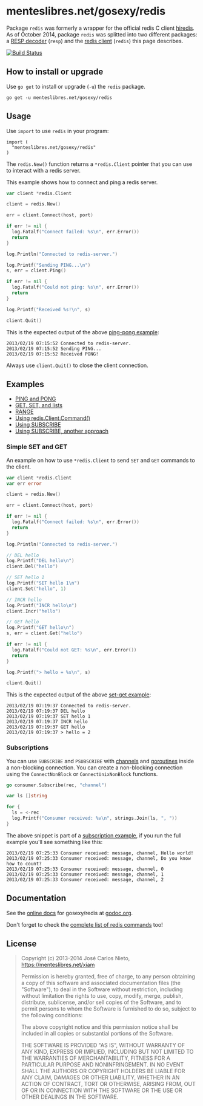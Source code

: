 # menteslibres.net/gosexy/redis

Package `redis` was formerly a wrapper for the official redis C client
[hiredis][10]. As of October 2014, package `redis` was splitted into two
different packages: a [RESP decoder][8] (`resp`) and the [redis client][9]
(`redis`) this page describes.

[![Build Status](https://travis-ci.org/gosexy/redis.png)](https://travis-ci.org/gosexy/redis)

## How to install or upgrade

Use `go get` to install or upgrade (`-u`) the `redis` package.

```
go get -u menteslibres.net/gosexy/redis
```

## Usage

Use `import` to use `redis` in your program:

```
import (
  "menteslibres.net/gosexy/redis"
)
```

The `redis.New()` function returns a `*redis.Client` pointer that you can use
to interact with a redis server.

This example shows how to connect and ping a redis server.

```go
var client *redis.Client

client = redis.New()

err = client.Connect(host, port)

if err != nil {
  log.Fatalf("Connect failed: %s\n", err.Error())
  return
}

log.Println("Connected to redis-server.")

log.Printf("Sending PING...\n")
s, err = client.Ping()

if err != nil {
  log.Fatalf("Could not ping: %s\n", err.Error())
  return
}

log.Printf("Received %s!\n", s)

client.Quit()
```

This is the expected output of the above
[ping-pong example](_examples/test-ping/main.go):

```
2013/02/19 07:15:52 Connected to redis-server.
2013/02/19 07:15:52 Sending PING...
2013/02/19 07:15:52 Received PONG!
```

Always use `client.Quit()` to close the client connection.

## Examples

* [PING and PONG](_examples/test-ping/main.go)
* [GET, SET, and lists](_examples/test-get-set/main.go)
* [RANGE](_examples/test-range/main.go)
* [Using redis.Client.Command()](_examples/test-custom-commands/main.go)
* [Using SUBSCRIBE](_examples/test-subscribe/main.go)
* [Using SUBSCRIBE, another approach](_examples/test-subscribe-2/main.go)

### Simple SET and GET

An example on how to use `*redis.Client` to send `SET` and `GET`
commands to the client.

```go
var client *redis.Client
var err error

client = redis.New()

err = client.Connect(host, port)

if err != nil {
  log.Fatalf("Connect failed: %s\n", err.Error())
  return
}

log.Println("Connected to redis-server.")

// DEL hello
log.Printf("DEL hello\n")
client.Del("hello")

// SET hello 1
log.Printf("SET hello 1\n")
client.Set("hello", 1)

// INCR hello
log.Printf("INCR hello\n")
client.Incr("hello")

// GET hello
log.Printf("GET hello\n")
s, err = client.Get("hello")

if err != nil {
  log.Fatalf("Could not GET: %s\n", err.Error())
  return
}

log.Printf("> hello = %s\n", s)

client.Quit()
```

This is the expected output of the above
[set-get example](_examples/test-get-set/main.go):

```
2013/02/19 07:19:37 Connected to redis-server.
2013/02/19 07:19:37 DEL hello
2013/02/19 07:19:37 SET hello 1
2013/02/19 07:19:37 INCR hello
2013/02/19 07:19:37 GET hello
2013/02/19 07:19:37 > hello = 2
```

### Subscriptions

You can use `SUBSCRIBE` and `PSUBSCRIBE` with [channels][3] and
[goroutines][4] inside a non-blocking connection. You can create a non-blocking
connection using the `ConnectNonBlock` or `ConnectUnixNonBlock` functions.

```go
go consumer.Subscribe(rec, "channel")

var ls []string

for {
  ls = <-rec
  log.Printf("Consumer received: %v\n", strings.Join(ls, ", "))
}
```

The above snippet is part of a
[subscription example](_examples/test-subscribe-2/main.go), if you run the
full example you'll see something like this:

```
2013/02/19 07:25:33 Consumer received: message, channel, Hello world!
2013/02/19 07:25:33 Consumer received: message, channel, Do you know how to count?
2013/02/19 07:25:33 Consumer received: message, channel, 0
2013/02/19 07:25:33 Consumer received: message, channel, 1
2013/02/19 07:25:33 Consumer received: message, channel, 2
```

## Documentation

See the [online docs][6] for gosexy/redis at [godoc.org][5].

Don't forget to check the [complete list of redis commands][7] too!

## License

> Copyright (c) 2013-2014 José Carlos Nieto, https://menteslibres.net/xiam
>
> Permission is hereby granted, free of charge, to any person obtaining
> a copy of this software and associated documentation files (the
> "Software"), to deal in the Software without restriction, including
> without limitation the rights to use, copy, modify, merge, publish,
> distribute, sublicense, and/or sell copies of the Software, and to
> permit persons to whom the Software is furnished to do so, subject to
> the following conditions:
>
> The above copyright notice and this permission notice shall be
> included in all copies or substantial portions of the Software.
>
> THE SOFTWARE IS PROVIDED "AS IS", WITHOUT WARRANTY OF ANY KIND,
> EXPRESS OR IMPLIED, INCLUDING BUT NOT LIMITED TO THE WARRANTIES OF
> MERCHANTABILITY, FITNESS FOR A PARTICULAR PURPOSE AND
> NONINFRINGEMENT. IN NO EVENT SHALL THE AUTHORS OR COPYRIGHT HOLDERS BE
> LIABLE FOR ANY CLAIM, DAMAGES OR OTHER LIABILITY, WHETHER IN AN ACTION
> OF CONTRACT, TORT OR OTHERWISE, ARISING FROM, OUT OF OR IN CONNECTION
> WITH THE SOFTWARE OR THE USE OR OTHER DEALINGS IN THE SOFTWARE.

[1]: http://redis.io
[3]: http://golang.org/doc/effective_go.html#channels
[4]: http://golang.org/doc/effective_go.html#goroutines
[5]: http://godoc.org
[6]: http://godoc.org/menteslibres.net/gosexy/redis
[7]: http://redis.io/commands
[8]: https://github.com/gosexy/redis
[9]: https://github.com/xiam/resp
[10]: https://github.com/redis/hiredis
